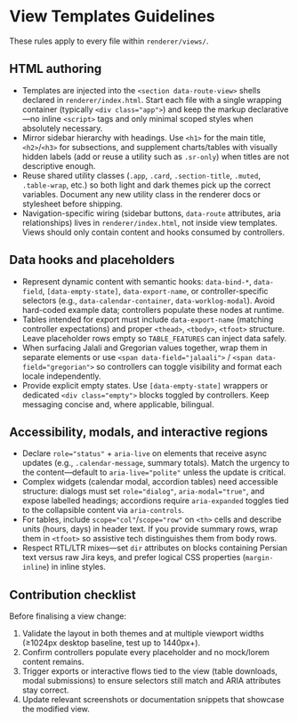 # View Templates Guidelines

These rules apply to every file within `renderer/views/`.

## HTML authoring
- Templates are injected into the `<section data-route-view>` shells declared in `renderer/index.html`. Start each file with a single wrapping container (typically `<div class="app">`) and keep the markup declarative—no inline `<script>` tags and only minimal scoped styles when absolutely necessary.
- Mirror sidebar hierarchy with headings. Use `<h1>` for the main title, `<h2>`/`<h3>` for subsections, and supplement charts/tables with visually hidden labels (add or reuse a utility such as `.sr-only`) when titles are not descriptive enough.
- Reuse shared utility classes (`.app`, `.card`, `.section-title`, `.muted`, `.table-wrap`, etc.) so both light and dark themes pick up the correct variables. Document any new utility class in the renderer docs or stylesheet before shipping.
- Navigation-specific wiring (sidebar buttons, `data-route` attributes, aria relationships) lives in `renderer/index.html`, not inside view templates. Views should only contain content and hooks consumed by controllers.

## Data hooks and placeholders
- Represent dynamic content with semantic hooks: `data-bind-*`, `data-field`, `[data-empty-state]`, `data-export-name`, or controller-specific selectors (e.g., `data-calendar-container`, `data-worklog-modal`). Avoid hard-coded example data; controllers populate these nodes at runtime.
- Tables intended for export must include `data-export-name` (matching controller expectations) and proper `<thead>`, `<tbody>`, `<tfoot>` structure. Leave placeholder rows empty so `TABLE_FEATURES` can inject data safely.
- When surfacing Jalali and Gregorian values together, wrap them in separate elements or use `<span data-field="jalaali">` / `<span data-field="gregorian">` so controllers can toggle visibility and format each locale independently.
- Provide explicit empty states. Use `[data-empty-state]` wrappers or dedicated `<div class="empty">` blocks toggled by controllers. Keep messaging concise and, where applicable, bilingual.

## Accessibility, modals, and interactive regions
- Declare `role="status"` + `aria-live` on elements that receive async updates (e.g., `.calendar-message`, summary totals). Match the urgency to the content—default to `aria-live="polite"` unless the update is critical.
- Complex widgets (calendar modal, accordion tables) need accessible structure: dialogs must set `role="dialog"`, `aria-modal="true"`, and expose labelled headings; accordions require `aria-expanded` toggles tied to the collapsible content via `aria-controls`.
- For tables, include `scope="col"`/`scope="row"` on `<th>` cells and describe units (hours, days) in header text. If you provide summary rows, wrap them in `<tfoot>` so assistive tech distinguishes them from body rows.
- Respect RTL/LTR mixes—set `dir` attributes on blocks containing Persian text versus raw Jira keys, and prefer logical CSS properties (`margin-inline`) in inline styles.

## Contribution checklist
Before finalising a view change:
1. Validate the layout in both themes and at multiple viewport widths (≥1024px desktop baseline, test up to 1440px+).
2. Confirm controllers populate every placeholder and no mock/lorem content remains.
3. Trigger exports or interactive flows tied to the view (table downloads, modal submissions) to ensure selectors still match and ARIA attributes stay correct.
4. Update relevant screenshots or documentation snippets that showcase the modified view.
